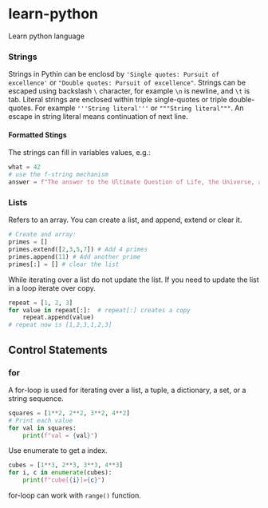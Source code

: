 # learn-python
Learn python language

### Strings
Strings in Pythin can be enclosd by `'Single quotes: Pursuit of excellence'` or `"Double quotes: Pursuit of excellence"`. Strings can be escaped using backslash `\` character, for example `\n` is newline, and `\t` is tab. Literal strings are enclosed within triple single-quotes or triple double-quotes. For example `'''String literal'''` or `"""String literal"""`. An escape in string literal means continuation of next line.

#### Formatted Stings
The strings can fill in variables values, e.g.:
```python
what = 42
# use the f-string mechanism
answer = f"The answer to the Ultimate Question of Life, the Universe, and Everything is {what}."
```

### Lists
Refers to an array. You can create a list, and append, extend or clear it.
```python
# Create and array:
primes = []
primes.extend([2,3,5,7]) # Add 4 primes
primes.append(11) # Add another prime
primes[:] = [] # clear the list
```

While iterating over a list do not update the list. If you need to update the list in a loop iterate over copy. 
```python
repeat = [1, 2, 3]
for value in repeat[:]:  # repeat[:] creates a copy
    repeat.append(value)
# repeat now is [1,2,3,1,2,3]
```

## Control Statements

### for
A for-loop is used for iterating over a list, a tuple, a dictionary, a set, or a string sequence. 

```python
squares = [1**2, 2**2, 3**2, 4**2]
# Print each value
for val in squares:
    print(f"val = {val}") 
```

Use enumerate to get a index. 
```python
cubes = [1**3, 2**3, 3**3, 4**3]
for i, c in enumerate(cubes):
    print(f"cube[{i}]={c}")
```

for-loop can work with `range()` function.